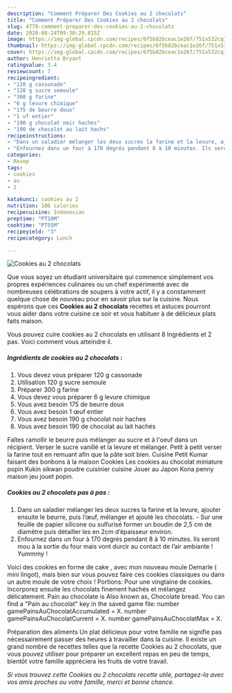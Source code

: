 ```yaml
---
description: "Comment Préparer Des Cookies au 2 chocolats"
title: "Comment Préparer Des Cookies au 2 chocolats"
slug: 4778-comment-preparer-des-cookies-au-2-chocolats
date: 2020-08-24T09:30:29.815Z
image: https://img-global.cpcdn.com/recipes/6f5b82bceac1e26f/751x532cq70/cookies-au-2-chocolats-photo-principale-de-la-recette.jpg
thumbnail: https://img-global.cpcdn.com/recipes/6f5b82bceac1e26f/751x532cq70/cookies-au-2-chocolats-photo-principale-de-la-recette.jpg
cover: https://img-global.cpcdn.com/recipes/6f5b82bceac1e26f/751x532cq70/cookies-au-2-chocolats-photo-principale-de-la-recette.jpg
author: Henrietta Bryant
ratingvalue: 3.4
reviewcount: 7
recipeingredient:
- "120 g cassonade"
- "120 g sucre semoule"
- "300 g farine"
- "6 g levure chimique"
- "175 de beurre doux"
- "1 uf entier"
- "190 g chocolat noir haches"
- "190 de chocolat au lait hachs"
recipeinstructions:
- "Dans un saladier mélanger les deux sucres la farine et la levure, ajouter ensuite le beurre, puis l’œuf, mélanger et ajouté les chocolats.  Sur une feuille de papier silicone ou sulfurisé former un boudin de 2,5 cm de diamètre puis détailler les en 2cm d’épaisseur environ."
- "Enfournez dans un four à 170 degrés pendant 8 à 10 minutes. Ils seront mou à la sortie du four mais vont durcir au contact de l’air ambiante ! Yummmy !"
categories:
- Resep
tags:
- cookies
- au
- 2

katakunci: cookies au 2 
nutrition: 106 calories
recipecuisine: Indonesian
preptime: "PT10M"
cooktime: "PT55M"
recipeyield: "3"
recipecategory: Lunch

---
```



![Cookies au 2 chocolats](https://img-global.cpcdn.com/recipes/6f5b82bceac1e26f/751x532cq70/cookies-au-2-chocolats-photo-principale-de-la-recette.jpg)

Que vous soyez un étudiant universitaire qui commence simplement vos propres expériences culinaires ou un chef expérimenté avec de nombreuses célébrations de soupers à votre actif, il y a constamment quelque chose de nouveau pour en savoir plus sur la cuisine. Nous espérons que ces <strong> Cookies au 2 chocolats </strong> recettes et astuces pourront vous aider dans votre cuisine ce soir et vous habituer à de délicieux plats faits maison.

<!--inarticleads1-->

Vous pouvez cuire cookies au 2 chocolats en utilisant 8 Ingrédients et 2 pas. Voici comment vous atteindre il.

##### Ingrédients de cookies au 2 chocolats :

1. Vous devez vous préparer 120 g cassonade
1. Utilisation 120 g sucre semoule
1. Préparer 300 g farine
1. Vous devez vous préparer 6 g levure chimique
1. Vous avez besoin 175 de beurre doux
1. Vous avez besoin 1 œuf entier
1. Vous avez besoin 190 g chocolat noir haches
1. Vous avez besoin 190 de chocolat au lait hachés


Faîtes ramollir le beurre puis mélanger au sucre et à l&#39;oeuf dans un récipient. Verser le sucre vanillé et la levure et mélanger. Petit à petit verser la farine tout en remuant afin que la pâte soit bien. Cuisine Petit Kumar faisant des bonbons à la maison Cookies Les cookies au chocolat miniature popin Kukin sikwan poudre cuisinier cuisine Jouer au Japon Kona penny maison jeu jouet popin. 

<!--inarticleads2-->

##### Cookies au 2 chocolats pas à pas :

1. Dans un saladier mélanger les deux sucres la farine et la levure, ajouter ensuite le beurre, puis l’œuf, mélanger et ajouté les chocolats.  - Sur une feuille de papier silicone ou sulfurisé former un boudin de 2,5 cm de diamètre puis détailler les en 2cm d’épaisseur environ.
1. Enfournez dans un four à 170 degrés pendant 8 à 10 minutes. Ils seront mou à la sortie du four mais vont durcir au contact de l’air ambiante ! Yummmy !


Voici des cookies en forme de cake , avec mon nouveau moule Demarle ( mini lingot), mais bien sur vous pouvez faire ces cookies classiques ou dans un autre moule de votre choix ! Portions: Pour une vingtaine de cookies. Incorporez ensuite les chocolats finement hachés et mélangez délicatement. Pain au chocolate is Also known as, Chocolate bread. You can find a &#34;Pain au chocolat&#34; key in the saved game file: number gamePainsAuChocolatAccumulated = X. number gamePainsAuChocolatCurrent = X. number gamePainsAuChocolatMax = X. 

<!--inarticleads1-->

<p>
Préparation des aliments Un plat délicieux pour votre famille ne signifie pas nécessairement passer des heures à travailler dans la cuisine. Il existe un grand nombre de recettes telles que la recette Cookies au 2 chocolats, que vous pouvez utiliser pour préparer un excellent repas en peu de temps, bientôt votre famille appréciera les fruits de votre travail.
</p>

<p>
<i>Si vous trouvez cette Cookies au 2 chocolats recette utile, partagez-la avec vos amis proches ou votre famille, merci et bonne chance.</i>
</p>
